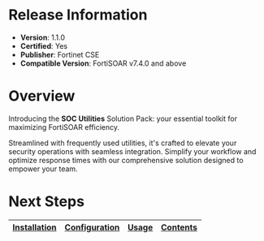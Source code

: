 # Release Information

* **Version**:  1.1.0
* **Certified**: Yes
* **Publisher**: Fortinet CSE
* **Compatible Version**: FortiSOAR v7.4.0 and above

# Overview

Introducing the **SOC Utilities** Solution Pack: your essential toolkit for maximizing FortiSOAR efficiency.

Streamlined with frequently used utilities, it's crafted to elevate your security operations with seamless integration. Simplify your workflow and optimize response times with our comprehensive solution designed to empower your team.

# Next Steps

| [Installation](./docs/setup.md#installation) | [Configuration](./docs/setup.md#configuration) | [Usage](./docs/usage.md) | [Contents](./docs/contents.md) |
|----------------------------------------------|------------------------------------------------|--------------------------|--------------------------------|